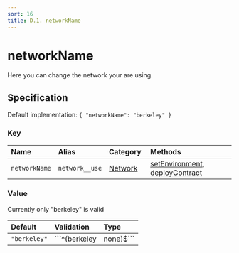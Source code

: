```yaml
---
sort: 16
title: D.1. networkName
---
```


# networkName

Here you can change the network your are using.


## Specification

Default implementation: ```{ "networkName": "berkeley" }```

### Key

| **Name** | **Alias** | **Category** | **Methods** |  
|:--|:--|:--|:--|
| ```networkName``` | ```network__use``` | [Network](../options/#network) | [setEnvironment](../features/setEnvironment.html#options), [deployContract](../features/deployContract.html#options) |

### Value

Currently only "berkeley" is valid

| **Default** | **Validation** | **Type** |
|:--|:--|:--|
| ```"berkeley"``` | ```^(berkeley|none)$``` | ```string``` |

